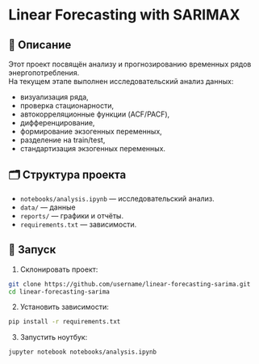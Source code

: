 # Linear Forecasting with SARIMAX

## 📌 Описание
Этот проект посвящён анализу и прогнозированию временных рядов энергопотребления.  
На текущем этапе выполнен исследовательский анализ данных:
- визуализация ряда,
- проверка стационарности,
- автокорреляционные функции (ACF/PACF),
- дифференцирование,
- формирование экзогенных переменных,
- разделение на train/test,
- стандартизация экзогенных переменных.

## 🗂️ Структура проекта
- `notebooks/analysis.ipynb` — исследовательский анализ.
- `data/` — данные 
- `reports/` — графики и отчёты.
- `requirements.txt` — зависимости.

## 🚀 Запуск

1. Склонировать проект:
```bash
git clone https://github.com/username/linear-forecasting-sarima.git
cd linear-forecasting-sarima
```

2. Установить зависимости:
```bash
pip install -r requirements.txt
```

3. Запустить ноутбук:
```bash
jupyter notebook notebooks/analysis.ipynb
```